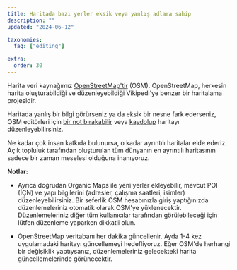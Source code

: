 ```yaml
---
title: Haritada bazı yerler eksik veya yanlış adlara sahip
description: ""
updated: "2024-06-12"

taxonomies:
  faq: ["editing"]

extra:
  order: 30
---
```


Harita veri kaynağımız [OpenStreetMap'tir](https://welcome.openstreetmap.org/) (OSM). OpenStreetMap, herkesin harita oluşturabildiği ve düzenleyebildiği Vikipedi'ye benzer bir haritalama projesidir.

Haritada yanlış bir bilgi görürseniz ya da eksik bir nesne fark ederseniz, OSM editörleri için [bir not bırakabilir](https://www.openstreetmap.org/note/new) veya [kaydolup](https://www.openstreetmap.org/user/new) haritayı düzenleyebilirsiniz.

Ne kadar çok insan katkıda bulunursa, o kadar ayrıntılı haritalar elde ederiz. Açık topluluk tarafından oluşturulan tüm dünyanın en ayrıntılı haritasının sadece bir zaman meselesi olduğuna inanıyoruz.

**Notlar:**

* Ayrıca doğrudan Organic Maps ile yeni yerler ekleyebilir, mevcut POI (İÇN) ve yapı bilgilerini (adresler, çalışma saatleri, isimler) düzenleyebilirsiniz. Bir seferlik OSM hesabınızla giriş yaptığınızda düzenlemeleriniz otomatik olarak OSM'ye yüklenecektir. Düzenlemeleriniz diğer tüm kullanıcılar tarafından görülebileceği için lütfen düzenleme yaparken dikkatli olun.

* OpenStreetMap veritabanı her dakika güncellenir. Ayda 1-4 kez uygulamadaki haritayı güncellemeyi hedefliyoruz. Eğer OSM'de herhangi bir değişiklik yaptıysanız, düzenlemeleriniz gelecekteki harita güncellemelerinde görünecektir.

